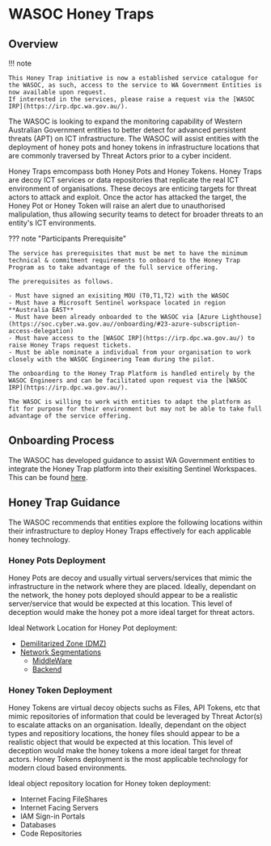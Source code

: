 # WASOC Honey Traps

## Overview

!!! note

    This Honey Trap initiative is now a established service catalogue for the WASOC, as such, access to the service to WA Government Entities is now available upon request.
    If interested in the services, please raise a request via the [WASOC IRP](https://irp.dpc.wa.gov.au/).

The WASOC is looking to expand the monitoring capability of Western Australian Government entities to better detect for advanced persistent threats (APT) on ICT infrastructure. The WASOC will assist entities with the deployment of honey pots and honey tokens in infrastructure locations that are commonly traversed by Threat Actors prior to a cyber incident.

Honey Traps emcompass both Honey Pots and Honey Tokens. Honey Traps are decoy ICT services or data repositories that replicate the real ICT environment of organisations. These decoys are enticing targets for threat actors to attack and exploit. Once the actor has attacked the target, the Honey Pot or Honey Token will raise an alert due to unauthorised malipulation, thus allowing security teams to detect for broader threats to an entity's ICT environments.

??? note "Participants Prerequisite"

    The service has prerequisites that must be met to have the minimum technical & commitment requirements to onboard to the Honey Trap Program as to take advantage of the full service offering.

    The prerequisites as follows.

    - Must have signed an exisiting MOU (T0,T1,T2) with the WASOC
    - Must have a Microsoft Sentinel workspace located in region **Australia EAST**
    - Must have been already onboarded to the WASOC via [Azure Lighthouse](https://soc.cyber.wa.gov.au//onboarding/#23-azure-subscription-access-delegation)
    - Must have access to the [WASOC IRP](https://irp.dpc.wa.gov.au/) to raise Honey Traps request tickets.
    - Must be able nominate a individual from your organisation to work closely with the WASOC Engineering Team during the pilot.

    The onboarding to the Honey Trap Platform is handled entirely by the WASOC Engineers and can be facilitated upon request via the [WASOC IRP](https://irp.dpc.wa.gov.au/).

    The WASOC is willing to work with entities to adapt the platform as fit for purpose for their environment but may not be able to take full advantage of the service offering.

## Onboarding Process

The WASOC has developed guidance to assist WA Government entities to integrate the Honey Trap platform into their exisiting Sentinel Workspaces. This can be found [here](https://github.com/wagov/wasoc-honeytraps).

## Honey Trap Guidance

The WASOC recommends that entities explore the following locations within their infrastructure to deploy Honey Traps effectively for each applicable honey technology.

### Honey Pots Deployment

Honey Pots are decoy and usually virtual servers/services that mimic the infrastructure in the network where they are placed. Ideally, dependant on the network, the honey pots deployed should appear to be a realistic server/service that would be expected at this location. This level of deception would make the honey pot a more ideal target for threat actors.

Ideal Network Location for Honey Pot deployment:

- [Demilitarized Zone (DMZ)](<https://en.wikipedia.org/wiki/DMZ_(computing)>)
- [Network Segmentations](https://github.com/OWASP/CheatSheetSeries/blob/master/cheatsheets/Network_Segmentation_Cheat_Sheet.md#introduction)
    - [MiddleWare](https://github.com/OWASP/CheatSheetSeries/blob/master/cheatsheets/Network_Segmentation_Cheat_Sheet.md#middleware)
    - [Backend](https://github.com/OWASP/CheatSheetSeries/blob/master/cheatsheets/Network_Segmentation_Cheat_Sheet.md#backend)

### Honey Token Deployment

Honey Tokens are virtual decoy objects suchs as Files, API Tokens, etc that mimic repositories of information that could be leveraged by Threat Actor(s) to escalate attacks on an organisation. Ideally, dependant on the object types and repositiory locations, the honey files should appear to be a realistic object that would be expected at this location. This level of deception would make the honey tokens a more ideal target for threat actors. Honey Tokens deployment is the most applicable technology for modern cloud based environments.

Ideal object repository location for Honey token deployment:

- Internet Facing FileShares
- Internet Facing Servers
- IAM Sign-in Portals
- Databases
- Code Repositories
